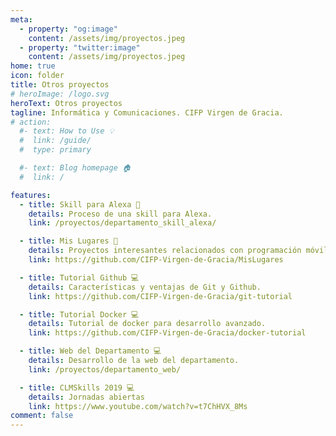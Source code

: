 ```yaml
---
meta: 
  - property: "og:image"
    content: /assets/img/proyectos.jpeg
  - property: "twitter:image"
    content: /assets/img/proyectos.jpeg
home: true
icon: folder
title: Otros proyectos
# heroImage: /logo.svg
heroText: Otros proyectos
tagline: Informática y Comunicaciones. CIFP Virgen de Gracia.
# action:
  #- text: How to Use 💡
  #  link: /guide/
  #  type: primary

  #- text: Blog homepage 🏠
  #  link: /

features:
  - title: Skill para Alexa 🎤
    details: Proceso de una skill para Alexa.
    link: /proyectos/departamento_skill_alexa/

  - title: Mis Lugares 📱
    details: Proyectos interesantes relacionados con programación móvil. Tecnologías Kotlin y JetBrains.
    link: https://github.com/CIFP-Virgen-de-Gracia/MisLugares

  - title: Tutorial Github 💻 
    details: Características y ventajas de Git y Github.
    link: https://github.com/CIFP-Virgen-de-Gracia/git-tutorial

  - title: Tutorial Docker 💻 
    details: Tutorial de docker para desarrollo avanzado.
    link: https://github.com/CIFP-Virgen-de-Gracia/docker-tutorial

  - title: Web del Departamento 💻 
    details: Desarrollo de la web del departamento.
    link: /proyectos/departamento_web/

  - title: CLMSkills 2019 💻 
    details: Jornadas abiertas
    link: https://www.youtube.com/watch?v=t7ChHVX_8Ms
comment: false
---
```


